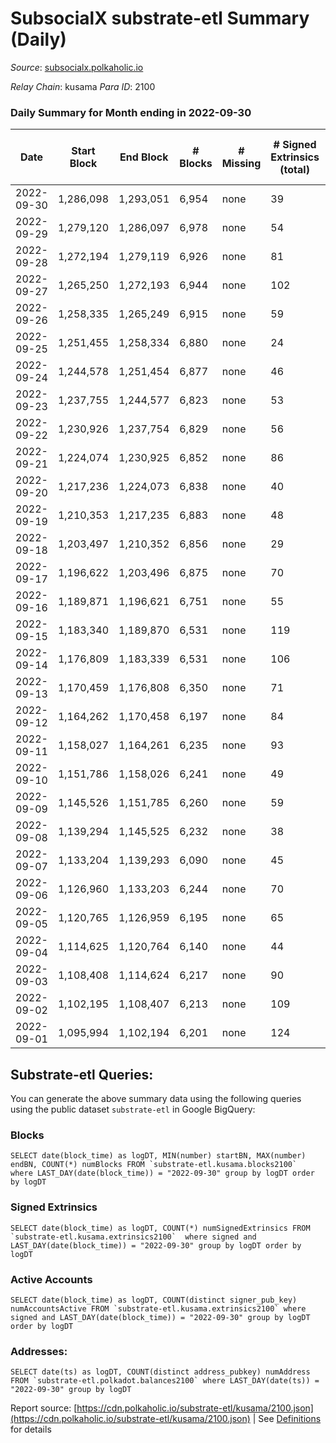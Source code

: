 # SubsocialX substrate-etl Summary (Daily)

_Source_: [subsocialx.polkaholic.io](https://subsocialx.polkaholic.io)

*Relay Chain*: kusama
*Para ID*: 2100



### Daily Summary for Month ending in 2022-09-30


| Date | Start Block | End Block | # Blocks | # Missing | # Signed Extrinsics (total) | # Active Accounts | # Addresses with Balances | # Events | # Transfers | # XCM Transfers In | # XCM Transfers Out |
| ---- | ----------- | --------- | -------- | --------- | --------------------------- | ----------------- | ------------------------- | -------- | ----------- | ------------------ | ------------------- |
| 2022-09-30 | 1,286,098 | 1,293,051 | 6,954 | none  | 39 | 25 | 33,870 | 14,010 |   |   |   |
| 2022-09-29 | 1,279,120 | 1,286,097 | 6,978 | none  | 54 | 28 |  | 14,086 |   |   |   |
| 2022-09-28 | 1,272,194 | 1,279,119 | 6,926 | none  | 81 | 31 |  | 14,031 |   |   |   |
| 2022-09-27 | 1,265,250 | 1,272,193 | 6,944 | none  | 102 | 34 |  | 14,129 |   |   |   |
| 2022-09-26 | 1,258,335 | 1,265,249 | 6,915 | none  | 59 | 31 |  | 13,969 | 1  |   |   |
| 2022-09-25 | 1,251,455 | 1,258,334 | 6,880 | none  | 24 | 12 |  | 13,827 |   |   |   |
| 2022-09-24 | 1,244,578 | 1,251,454 | 6,877 | none  | 46 | 25 |  | 13,880 |   |   |   |
| 2022-09-23 | 1,237,755 | 1,244,577 | 6,823 | none  | 53 | 20 |  | 13,778 |   |   |   |
| 2022-09-22 | 1,230,926 | 1,237,754 | 6,829 | none  | 56 | 31 |  | 13,793 |   |   |   |
| 2022-09-21 | 1,224,074 | 1,230,925 | 6,852 | none  | 86 | 45 |  | 13,948 |   |   |   |
| 2022-09-20 | 1,217,236 | 1,224,073 | 6,838 | none  | 40 | 23 |  | 13,788 |   |   |   |
| 2022-09-19 | 1,210,353 | 1,217,235 | 6,883 | none  | 48 | 20 |  | 13,892 |   |   |   |
| 2022-09-18 | 1,203,497 | 1,210,352 | 6,856 | none  | 29 | 17 |  | 13,789 |   |   |   |
| 2022-09-17 | 1,196,622 | 1,203,496 | 6,875 | none  | 70 | 34 |  | 13,933 |   |   |   |
| 2022-09-16 | 1,189,871 | 1,196,621 | 6,751 | none  | 55 | 26 |  | 13,639 |   |   |   |
| 2022-09-15 | 1,183,340 | 1,189,870 | 6,531 | none  | 119 | 29 |  | 13,355 |   |   |   |
| 2022-09-14 | 1,176,809 | 1,183,339 | 6,531 | none  | 106 | 38 |  | 13,329 |   |   |   |
| 2022-09-13 | 1,170,459 | 1,176,808 | 6,350 | none  | 71 | 34 |  | 12,860 |   |   |   |
| 2022-09-12 | 1,164,262 | 1,170,458 | 6,197 | none  | 84 | 27 |  | 12,576 |   |   |   |
| 2022-09-11 | 1,158,027 | 1,164,261 | 6,235 | none  | 93 | 28 |  | 12,698 |   |   |   |
| 2022-09-10 | 1,151,786 | 1,158,026 | 6,241 | none  | 49 | 24 |  | 12,614 |   |   |   |
| 2022-09-09 | 1,145,526 | 1,151,785 | 6,260 | none  | 59 | 28 |  | 12,682 |   |   |   |
| 2022-09-08 | 1,139,294 | 1,145,525 | 6,232 | none  | 38 | 24 |  | 12,574 |   |   |   |
| 2022-09-07 | 1,133,204 | 1,139,293 | 6,090 | none  | 45 | 21 |  | 12,301 |   |   |   |
| 2022-09-06 | 1,126,960 | 1,133,203 | 6,244 | none  | 70 | 28 |  | 12,671 |   |   |   |
| 2022-09-05 | 1,120,765 | 1,126,959 | 6,195 | none  | 65 | 32 |  | 12,568 |   |   |   |
| 2022-09-04 | 1,114,625 | 1,120,764 | 6,140 | none  | 44 | 15 |  | 12,395 |   |   |   |
| 2022-09-03 | 1,108,408 | 1,114,624 | 6,217 | none  | 90 | 36 |  | 12,669 |   |   |   |
| 2022-09-02 | 1,102,195 | 1,108,407 | 6,213 | none  | 109 | 51 |  | 12,722 | 1  |   |   |
| 2022-09-01 | 1,095,994 | 1,102,194 | 6,201 | none  | 124 | 55 |  | 12,758 | 1  |   |   |

## Substrate-etl Queries:
You can generate the above summary data using the following queries using the public dataset `substrate-etl` in Google BigQuery:


### Blocks
```
SELECT date(block_time) as logDT, MIN(number) startBN, MAX(number) endBN, COUNT(*) numBlocks FROM `substrate-etl.kusama.blocks2100`  where LAST_DAY(date(block_time)) = "2022-09-30" group by logDT order by logDT
```


### Signed Extrinsics
```
SELECT date(block_time) as logDT, COUNT(*) numSignedExtrinsics FROM `substrate-etl.kusama.extrinsics2100`  where signed and LAST_DAY(date(block_time)) = "2022-09-30" group by logDT order by logDT
```


### Active Accounts
```
SELECT date(block_time) as logDT, COUNT(distinct signer_pub_key) numAccountsActive FROM `substrate-etl.kusama.extrinsics2100` where signed and LAST_DAY(date(block_time)) = "2022-09-30" group by logDT order by logDT
```


### Addresses:
```
SELECT date(ts) as logDT, COUNT(distinct address_pubkey) numAddress FROM `substrate-etl.polkadot.balances2100` where LAST_DAY(date(ts)) = "2022-09-30" group by logDT
```



Report source: [https://cdn.polkaholic.io/substrate-etl/kusama/2100.json](https://cdn.polkaholic.io/substrate-etl/kusama/2100.json) | See [Definitions](/DEFINITIONS.md) for details
